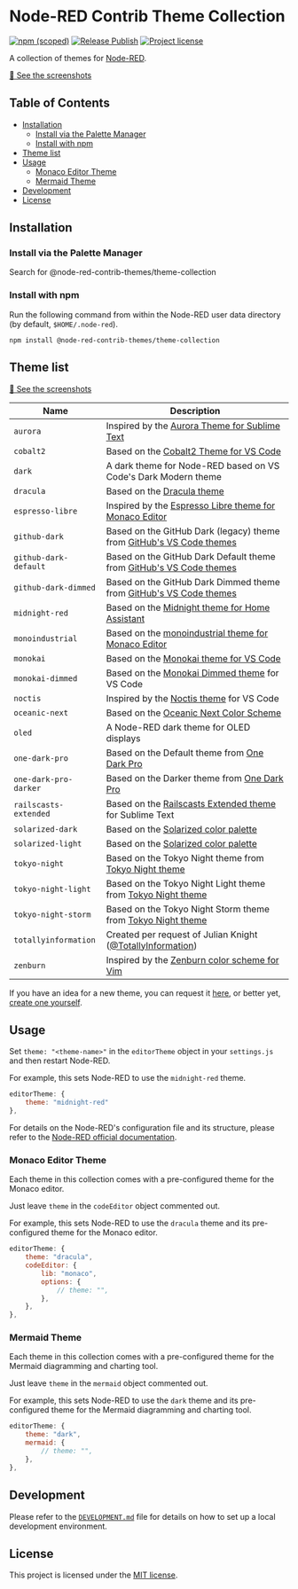 # Node-RED Contrib Theme Collection

[![npm (scoped)][npm-version-badge]][npm-package]
[![Release Publish][release-publish-badge]][release-publish-workflow]
[![Project license][license-badge]][license]

A collection of themes for [Node-RED][node-red].

<a href="https://github.com/node-red-contrib-themes/theme-collection/blob/screenshots/README.md" target="_blank">📸 See the screenshots</a>

## Table of Contents

- [Installation](#installation)
  - [Install via the Palette Manager](#install-via-the-palette-manager)
  - [Install with npm](#install-with-npm)
- [Theme list](#theme-list)
- [Usage](#usage)
  - [Monaco Editor Theme](#monaco-editor-theme)
  - [Mermaid Theme](#mermaid-theme)
- [Development](#development)
- [License](#license)

## Installation

### Install via the Palette Manager

Search for @node-red-contrib-themes/theme-collection

### Install with npm

Run the following command from within the Node-RED user data directory (by default, `$HOME/.node-red`).

```shell
npm install @node-red-contrib-themes/theme-collection
```

## Theme list

<a href="https://github.com/node-red-contrib-themes/theme-collection/blob/screenshots/README.md" target="_blank">📸 See the screenshots</a>

| Name                  | Description                                                                          |
| --------------------- | ------------------------------------------------------------------------------------ |
| `aurora`              | Inspired by the [Aurora Theme for Sublime Text][theme-aurora]                        |
| `cobalt2`             | Based on the [Cobalt2 Theme for VS Code][theme-cobalt2]                              |
| `dark`                | A dark theme for Node-RED based on VS Code's Dark Modern theme                       |
| `dracula`             | Based on the [Dracula theme][theme-dracula]                                          |
| `espresso-libre`      | Inspired by the [Espresso Libre theme for Monaco Editor][theme-espresso-libre]       |
| `github-dark`         | Based on the GitHub Dark (legacy) theme from [GitHub's VS Code themes][theme-github] |
| `github-dark-default` | Based on the GitHub Dark Default theme from [GitHub's VS Code themes][theme-github]  |
| `github-dark-dimmed`  | Based on the GitHub Dark Dimmed theme from [GitHub's VS Code themes][theme-github]   |
| `midnight-red`        | Based on the [Midnight theme for Home Assistant][theme-midnight]                     |
| `monoindustrial`      | Based on the [monoindustrial theme for Monaco Editor][theme-monoindustrial]          |
| `monokai`             | Based on the [Monokai theme for VS Code][theme-monokai]                              |
| `monokai-dimmed`      | Based on the [Monokai Dimmed theme][theme-monokai-dimmed] for VS Code                |
| `noctis`              | Inspired by the [Noctis theme][theme-noctis] for VS Code                             |
| `oceanic-next`        | Based on the [Oceanic Next Color Scheme][theme-oceanic-next]                         |
| `oled`                | A Node-RED dark theme for OLED displays                                              |
| `one-dark-pro`        | Based on the Default theme from [One Dark Pro][theme-one-dark-pro]                   |
| `one-dark-pro-darker` | Based on the Darker theme from [One Dark Pro][theme-one-dark-pro]                    |
| `railscasts-extended` | Based on the [Railscasts Extended theme][theme-railscasts-extended] for Sublime Text |
| `solarized-dark`      | Based on the [Solarized color palette][solarized]                                    |
| `solarized-light`     | Based on the [Solarized color palette][solarized]                                    |
| `tokyo-night`         | Based on the Tokyo Night theme from [Tokyo Night theme][theme-tokyo-night]           |
| `tokyo-night-light`   | Based on the Tokyo Night Light theme from [Tokyo Night theme][theme-tokyo-night]     |
| `tokyo-night-storm`   | Based on the Tokyo Night Storm theme from [Tokyo Night theme][theme-tokyo-night]     |
| `totallyinformation`  | Created per request of Julian Knight \([@TotallyInformation][totally-information]\)  |
| `zenburn`             | Inspired by the [Zenburn color scheme for Vim][theme-zenburn]                        |

If you have an idea for a new theme, you can request it [here][tr], or better yet, [create one yourself][creating-a-new-theme].

## Usage

Set `theme: "<theme-name>"` in the `editorTheme` object in your `settings.js` and then restart Node-RED.

For example, this sets Node-RED to use the `midnight-red` theme.

```js
editorTheme: {
    theme: "midnight-red"
},
```

For details on the Node-RED's configuration file and its structure, please refer to the [Node-RED official documentation][node-red-doc].

### Monaco Editor Theme

Each theme in this collection comes with a pre-configured theme for the Monaco editor.

Just leave `theme` in the `codeEditor` object commented out.

For example, this sets Node-RED to use the `dracula` theme and its pre-configured theme for the Monaco editor.

```js
editorTheme: {
    theme: "dracula",
    codeEditor: {
        lib: "monaco",
        options: {
            // theme: "",
        },
    },
},
```

### Mermaid Theme

Each theme in this collection comes with a pre-configured theme for the Mermaid diagramming and charting tool.

Just leave `theme` in the `mermaid` object commented out.

For example, this sets Node-RED to use the `dark` theme and its pre-configured theme for the Mermaid diagramming and charting tool.

```js
editorTheme: {
    theme: "dark",
    mermaid: {
        // theme: "",
    },
},
```

## Development

Please refer to the [`DEVELOPMENT.md`][development] file for details on how to set up a local development environment.

## License

This project is licensed under the [MIT license][license].

[creating-a-new-theme]: DEVELOPMENT.md
[development]: DEVELOPMENT.md
[license-badge]: https://img.shields.io/github/license/node-red-contrib-themes/theme-collection.svg?style=for-the-badge
[license]: LICENSE
[node-red-doc]: https://nodered.org/docs/user-guide/runtime/configuration#editor-themes
[node-red]: https://nodered.org/
[npm-package]: https://www.npmjs.com/package/@node-red-contrib-themes/theme-collection
[npm-version-badge]: https://img.shields.io/npm/v/@node-red-contrib-themes/theme-collection?logo=npm&style=for-the-badge
[release-publish-badge]: https://img.shields.io/github/actions/workflow/status/node-red-contrib-themes/theme-collection/release-publish.yml?style=for-the-badge&label=Publish
[release-publish-workflow]: https://github.com/node-red-contrib-themes/theme-collection/actions/workflows/release-publish.yml
[solarized]: https://ethanschoonover.com/solarized/
[theme-aurora]: https://github.com/expalmer/aurora-theme/
[theme-cobalt2]: https://marketplace.visualstudio.com/items?itemName=wesbos.theme-cobalt2
[theme-dracula]: https://draculatheme.com/
[theme-espresso-libre]: https://github.com/brijeshb42/monaco-themes/blob/master/themes/Espresso%20Libre.json
[theme-github]: https://marketplace.visualstudio.com/items?itemName=GitHub.github-vscode-theme
[theme-midnight]: https://community.home-assistant.io/t/midnight-theme/28598
[theme-monoindustrial]: https://github.com/brijeshb42/monaco-themes/blob/master/themes/monoindustrial.json
[theme-monokai-dimmed]: https://github.com/microsoft/vscode/tree/main/extensions/theme-monokai-dimmed
[theme-monokai]: https://github.com/microsoft/vscode/tree/main/extensions/theme-monokai
[theme-noctis]: https://marketplace.visualstudio.com/items?itemName=liviuschera.noctis
[theme-oceanic-next]: https://github.com/voronianski/oceanic-next-color-scheme
[theme-one-dark-pro]: https://marketplace.visualstudio.com/items?itemName=zhuangtongfa.Material-theme
[theme-railscasts-extended]: https://github.com/jzelenkov/sublime-railscasts-extended
[theme-tokyo-night]: https://marketplace.visualstudio.com/items?itemName=enkia.tokyo-night
[theme-zenburn]: https://github.com/jnurmine/Zenburn
[totally-information]: https://github.com/TotallyInformation
[tr]: https://github.com/node-red-contrib-themes/theme-collection/discussions/new?category=theme-request
